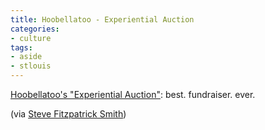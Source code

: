 ```yaml
---
title: Hoobellatoo - Experiential Auction
categories:
- culture
tags:
- aside
- stlouis
---
```


[Hoobellatoo's "Experiential Auction"][1]: best. fundraiser. ever.

(via [Steve Fitzpatrick Smith][2])

   [1]: http://www.hoobellatoo.org/experientialauction.cfm
   [2]: http://stlstreets.com/2006/08/hoobellatoos-experiential-auction.htm
